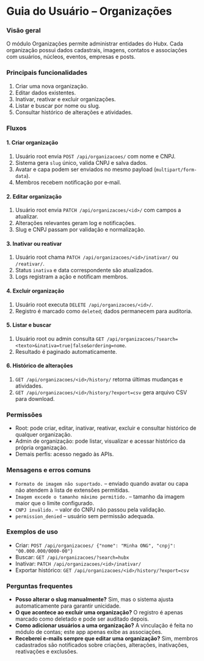 # Guia do Usuário – Organizações

### Visão geral
O módulo Organizações permite administrar entidades do Hubx. Cada organização possui dados cadastrais, imagens, contatos e associações com usuários, núcleos, eventos, empresas e posts.

### Principais funcionalidades
1. Criar uma nova organização.
2. Editar dados existentes.
3. Inativar, reativar e excluir organizações.
4. Listar e buscar por nome ou slug.
5. Consultar histórico de alterações e atividades.

### Fluxos
#### 1. Criar organização
1. Usuário root envia `POST /api/organizacoes/` com nome e CNPJ.
2. Sistema gera `slug` único, valida CNPJ e salva dados.
3. Avatar e capa podem ser enviados no mesmo payload (`multipart/form-data`).
4. Membros recebem notificação por e‑mail.

#### 2. Editar organização
1. Usuário root envia `PATCH /api/organizacoes/<id>/` com campos a atualizar.
2. Alterações relevantes geram log e notificações.
3. Slug e CNPJ passam por validação e normalização.

#### 3. Inativar ou reativar
1. Usuário root chama `PATCH /api/organizacoes/<id>/inativar/` ou `/reativar/`.
2. Status `inativa` e data correspondente são atualizados.
3. Logs registram a ação e notificam membros.

#### 4. Excluir organização
1. Usuário root executa `DELETE /api/organizacoes/<id>/`.
2. Registro é marcado como `deleted`; dados permanecem para auditoria.

#### 5. Listar e buscar
1. Usuário root ou admin consulta `GET /api/organizacoes/?search=<texto>&inativa=true|false&ordering=nome`.
2. Resultado é paginado automaticamente.

#### 6. Histórico de alterações
1. `GET /api/organizacoes/<id>/history/` retorna últimas mudanças e atividades.
2. `GET /api/organizacoes/<id>/history/?export=csv` gera arquivo CSV para download.

### Permissões
- Root: pode criar, editar, inativar, reativar, excluir e consultar histórico de qualquer organização.
- Admin de organização: pode listar, visualizar e acessar histórico da própria organização.
- Demais perfis: acesso negado às APIs.

### Mensagens e erros comuns
- `Formato de imagem não suportado.` – enviado quando avatar ou capa não atendem à lista de extensões permitidas.
- `Imagem excede o tamanho máximo permitido.` – tamanho da imagem maior que o limite configurado.
- `CNPJ inválido.` – valor do CNPJ não passou pela validação.
- `permission_denied` – usuário sem permissão adequada.

### Exemplos de uso
- Criar: `POST /api/organizacoes/ {"nome": "Minha ONG", "cnpj": "00.000.000/0000-00"}`
- Buscar: `GET /api/organizacoes/?search=hubx`
- Inativar: `PATCH /api/organizacoes/<id>/inativar/`
- Exportar histórico: `GET /api/organizacoes/<id>/history/?export=csv`

### Perguntas frequentes
- **Posso alterar o slug manualmente?** Sim, mas o sistema ajusta automaticamente para garantir unicidade.
- **O que acontece ao excluir uma organização?** O registro é apenas marcado como deletado e pode ser auditado depois.
- **Como adicionar usuários a uma organização?** A vinculação é feita no módulo de contas; este app apenas exibe as associações.
- **Receberei e‑mails sempre que editar uma organização?** Sim, membros cadastrados são notificados sobre criações, alterações, inativações, reativações e exclusões.
